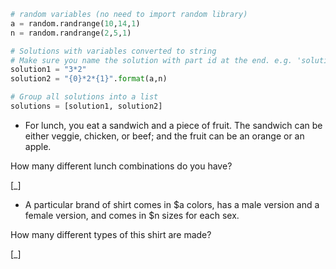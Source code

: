 ```python
# random variables (no need to import random library)
a = random.randrange(10,14,1)
n = random.randrange(2,5,1)

# Solutions with variables converted to string
# Make sure you name the solution with part id at the end. e.g. 'solution1' will be solution for part 1.
solution1 = "3*2"
solution2 = "{0}*2*{1}".format(a,n)

# Group all solutions into a list
solutions = [solution1, solution2]

```

* For lunch, you eat a sandwich and a piece of fruit. The sandwich can be either veggie, chicken, or beef; and the fruit can be  an orange or an apple.

How many different lunch combinations do you have?

[_]

* A particular brand of shirt comes in $a colors, has a male version and a female version, and comes in $n sizes for each sex.

How many different types of this shirt are made?

[_]

